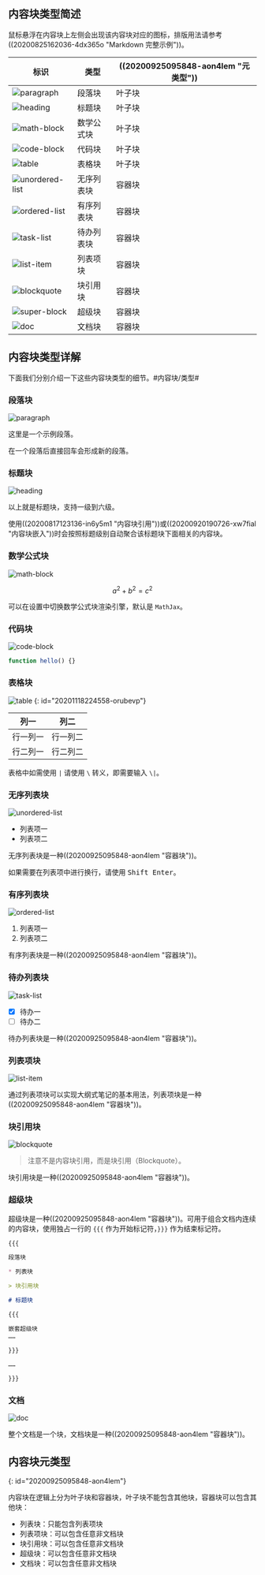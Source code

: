 ## 内容块类型简述

鼠标悬浮在内容块上左侧会出现该内容块对应的图标，排版用法请参考 ((20200825162036-4dx365o "Markdown 完整示例"))。

| 标识 | 类型 | ((20200925095848-aon4lem "元类型")) |
| - | - | - |
| ![paragraph](assets/paragraph.svg) | 段落块 | 叶子块 |
| ![heading](assets/heading.svg) | 标题块 | 叶子块 |
| ![math-block](assets/math-block.svg) | 数学公式块 | 叶子块 |
| ![code-block](assets/code-block.svg) | 代码块 | 叶子块 |
| ![table](assets/table.svg) | 表格块 | 叶子块 |
| ![unordered-list](assets/unordered-list.svg) | 无序列表块 | 容器块 |
| ![ordered-list](assets/ordered-list.svg) | 有序列表块 | 容器块 |
| ![task-list](assets/task-list.svg) | 待办列表块 | 容器块 |
| ![list-item](assets/list-item.svg) | 列表项块 | 容器块 |
| ![blockquote](assets/blockquote.svg) | 块引用块 | 容器块 |
| ![super-block](assets/super-block.svg) | 超级块 | 容器块 |
| ![doc](assets/doc.svg) | 文档块 | 容器块 |

## 内容块类型详解

下面我们分别介绍一下这些内容块类型的细节。#内容块/类型#

### 段落块

![paragraph](assets/paragraph.svg)

这里是一个示例段落。

在一个段落后直接回车会形成新的段落。

### 标题块

![heading](assets/heading.svg)

以上就是标题块，支持一级到六级。

使用((20200817123136-in6y5m1 "内容块引用"))或((20200920190726-xw7fial "内容块嵌入"))时会按照标题级别自动聚合该标题块下面相关的内容块。

### 数学公式块

![math-block](assets/math-block.svg)

$$
a^2 + b^2 = c^2
$$

可以在设置中切换数学公式块渲染引擎，默认是 `MathJax`。

### 代码块

![code-block](assets/code-block.svg)

```js
function hello() {}
```

### 表格块

![table](assets/table.svg)
{: id="20201118224558-orubevp"}

| 列一 | 列二 |
| - | - |
| 行一列一 | 行一列二 |
| 行二列一 | 行二列二 |

表格中如需使用 `|` 请使用 `\` 转义，即需要输入 `\|`。

### 无序列表块

![unordered-list](assets/unordered-list.svg)

* 列表项一
* 列表项二

无序列表块是一种((20200925095848-aon4lem "容器块"))。

如果需要在列表项中进行换行，请使用 <kbd>Shift Enter</kbd>。

### 有序列表块

![ordered-list](assets/ordered-list.svg)

1. 列表项一
2. 列表项二

有序列表块是一种((20200925095848-aon4lem "容器块"))。

### 待办列表块

![task-list](assets/task-list.svg)

- [X] 待办一
- [ ] 待办二

待办列表块是一种((20200925095848-aon4lem "容器块"))。

### 列表项块

![list-item](assets/list-item.svg)

通过列表项块可以实现大纲式笔记的基本用法，列表项块是一种((20200925095848-aon4lem "容器块"))。

### 块引用块

![blockquote](assets/blockquote.svg)

> 注意不是内容块引用，而是块引用（Blockquote）。

块引用块是一种((20200925095848-aon4lem "容器块"))。

### 超级块

超级块是一种((20200925095848-aon4lem "容器块"))。可用于组合文档内连续的内容块，使用独占一行的 `{{{` 作为开始标记符，`}}}` 作为结束标记符。

```markdown
{{{

段落块

* 列表块

> 块引用块

# 标题块

{{{

嵌套超级块
……

}}}

……

}}}
```

### 文档

![doc](assets/doc.svg)

整个文档是一个块，文档块是一种((20200925095848-aon4lem "容器块"))。

## 内容块元类型
{: id="20200925095848-aon4lem"}

内容块在逻辑上分为叶子块和容器块，叶子块不能包含其他块，容器块可以包含其他块：

* 列表块：只能包含列表项块
* 列表项块：可以包含任意非文档块
* 块引用块：可以包含任意非文档块
* 超级块：可以包含任意非文档块
* 文档块：可以包含任意非文档块
